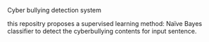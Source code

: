 Cyber bullying detection system

  this repositry proposes a supervised learning method: Naïve Bayes classifier to detect the cyberbullying contents for input sentence.
